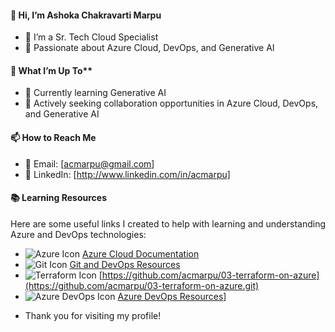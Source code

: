 #### 👋 Hi, I’m Ashoka Chakravarti Marpu

* 🌟 I’m a Sr. Tech Cloud Specialist
* 🚀 Passionate about Azure Cloud, DevOps, and Generative AI

#### 👀 What I’m Up To**
* 🧠 Currently learning Generative AI
* 💼 Actively seeking collaboration opportunities in Azure Cloud, DevOps, and Generative AI
  
#### 📫 How to Reach Me
* 📧 Email: [acmarpu@gmail.com]
* 💼 LinkedIn: [http://www.linkedin.com/in/acmarpu]

#### 📚 Learning Resources

Here are some useful links I created to help with learning and understanding Azure and DevOps technologies:

- <img src="https://img.icons8.com/color/20/000000/azure-1.png" alt="Azure Icon" />  [Azure Cloud Documentation](https://github.com/acmarpu/01-Azure-Document)  
- <img src="https://img.icons8.com/color/20/000000/git.png" alt="Git Icon" />  [Git and DevOps Resources](https://github.com/acmarpu/02-Git)
- <img src="https://img.icons8.com/color/20/000000/terraform.png" alt="Terraform Icon" /> [https://github.com/acmarpu/03-terraform-on-azure](https://github.com/acmarpu/03-terraform-on-azure.git)
- <img src="https://img.icons8.com/color/20/azure-devops.png" alt="Azure DevOps Icon" /> [Azure DevOps Resources](https://github.com/acmarpu/04-Azure-DevOps)]
  
* Thank you for visiting my profile!
